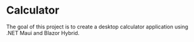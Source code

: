 # Calculator

The goal of this project is to create a desktop calculator application using .NET Maui and Blazor Hybrid.